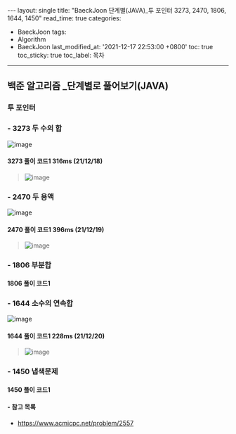  ﻿---
layout: single
title: "BaeckJoon 단계별(JAVA)_투 포인터 3273, 2470, 1806, 1644, 1450"
read_time: true
categories:  
 - BaeckJoon 
tags: 
 - Algorithm
 - BaeckJoon 
last_modified_at: '2021-12-17 22:53:00 +0800'
toc: true
toc_sticky: true
toc_label: 목차
---
## 백준 알고리즘 _단계별로 풀어보기(JAVA)
### 투 포인터
### - 3273 두 수의 합
![image](https://user-images.githubusercontent.com/66898243/146644941-bc1894ee-83f4-459a-980b-fd9a7e9883ec.png)

#### 3273 풀이 코드1 316ms (21/12/18)
>  ![image](https://user-images.githubusercontent.com/66898243/146645019-061be3e8-3d0b-4101-9656-17ca5b2c2335.png)

### - 2470 두 용액
![image](https://user-images.githubusercontent.com/66898243/146678521-96a32c97-5e72-4c88-a3a7-e9a62c83a50c.png)

#### 2470 풀이 코드1  396ms (21/12/19)
>  ![image](https://user-images.githubusercontent.com/66898243/146678531-d46671a7-32e5-4836-8ff2-ce557c8abe8c.png)

### - 1806 부분합

#### 1806 풀이 코드1
>

### - 1644 소수의 연속합
![image](https://user-images.githubusercontent.com/66898243/146936704-6314ce24-8f09-43fc-8c53-8f54cd561510.png)

#### 1644 풀이 코드1 228ms (21/12/20)
>  ![image](https://user-images.githubusercontent.com/66898243/146939423-ce8d116b-fa04-4712-a676-31005c7b8e35.png)


### - 1450 냅색문제

#### 1450 풀이 코드1
>

#### - 참고 목록
- https://www.acmicpc.net/problem/2557
